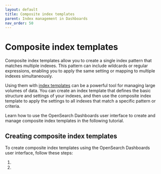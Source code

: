 ```yaml
---
layout: default
title: Composite index templates
parent: Index management in Dashboards
nav_order: 50
---
```


# Composite index templates

Composite index templates allow you to create a single index pattern that matches multiple indexes. This pattern can include wildcards or regular expressions, enabling you to apply the same setting or mapping to multiple indexes simultaneously. 

Using them with [index templates]({{site.url}}{{site.baseurl}}/im-plugin/index-templates/) can be a powerful tool for managing large volumes of data. You can create an index template that defines the basic structure and settings of your indexes, and then use the composite index template to apply the settings to all indexes that match a specific pattern or criteria. 

Learn how to use the OpenSearch Dashboards user interface to create and manage composite index templates in the following tutorial.

## Creating composite index templates

To create composite index templates using the OpenSearch Dashboards user interface, follow these steps:

1. 
1. 


